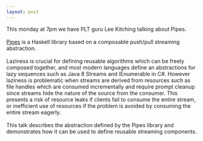 ```yaml
---
layout: post
---
```

<div>This monday at 7pm we have PLT guru Lee Kitching
talking about Pipes.<br>
<br>
<a href="https://hackage.haskell.org/package/pipes"
target="_self">Pipes</a> is a Haskell library based on a
composable push/pull streaming abstraction.<br>
<br>
Laziness is crucial for defining reusable algorithms
which can be freely composed together, and most modern
languages define an abstractions for lazy sequences such
as Java 8 Streams and IEnumerable in C#. However laziness
is problematic when streams are derived from resources
such as file handles which are consumed incrementally and
require prompt cleanup since streams hide the nature of
the source from the consumer. This presents a risk of
resource leaks if clients fail to consume the entire
stream, or inefficient use of resources if the problem is
avoided by consuming the entire stream eagerly.<br>
<br>
This talk describes the abstraction defined by the Pipes
library and demonstrates how it can be used to define
reusable streaming components.<br>
</div>

